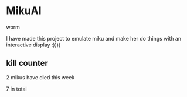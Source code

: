 # MikuAI
worm

I have made this project to emulate miku and make her do things with an interactive display :))))

## kill counter


2 mikus have died this week


7 in total